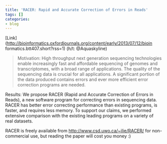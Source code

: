 ```yaml
---
title: 'RACER: Rapid and Accurate Correction of Errors in Reads'
tags: []
categories:
- blog
---
```

[Link](http://bioinformatics.oxfordjournals.org/content/early/2013/07/12/bioin
formatics.btt407.short?rss=1) (h/t: @Aquaskyline)
<!--more-->

> Motivation: High throughput next generation sequencing technologies enable
increasingly fast and affordable sequencing of genomes and transcriptomes,
with a broad range of applications. The quality of the sequencing data is
crucial for all applications. A significant portion of the data produced
contains errors and ever more efficient error correction programs are needed.

Results: We propose RACER (Rapid and Accurate Correction of Errors in Reads),
a new software program for correcting errors in sequencing data. RACER has
better error correcting performance than existing programs, is faster, and
requires less memory. To support our claims, we performed extensive comparison
with the existing leading programs on a variety of real datasets.

RACER is freely available from http://www.csd.uwo.ca/~ilie/RACER/ for non-
commercial use, but reading the paper will cost you money :)

